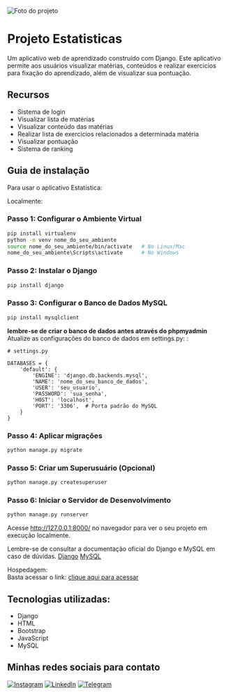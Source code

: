 ![Foto do projeto](https://github.com/lezzin/projeto_estatistica/assets/103830032/953f34ab-c6ce-46b4-9e5c-470e6e30fc04)

# Projeto Estatisticas

Um aplicativo web de aprendizado construído com Django. Este aplicativo permite aos usuários visualizar matérias, conteúdos e realizar exercicios para fixação do aprendizado, além de visualizar sua pontuação.

## Recursos

- Sistema de login
- Visualizar lista de matérias
- Visualizar conteúdo das matérias
- Realizar lista de exercicios relacionados a determinada matéria
- Visualizar pontuação
- Sistema de ranking

## Guia de instalação

Para usar o aplicativo Estatistica:

Localmente:<br>

### Passo 1: Configurar o Ambiente Virtual

```bash
pip install virtualenv
python -m venv nome_do_seu_ambiente
source nome_do_seu_ambiente/bin/activate   # No Linux/Mac
nome_do_seu_ambiente\Scripts\activate      # No Windows
```

### Passo 2: Instalar o Django

```bash
pip install django 
```

### Passo 3: Configurar o Banco de Dados MySQL

```bash
pip install mysqlclient
```

**lembre-se de criar o banco de dados antes através do phpmyadmin**
Atualize as configurações do banco de dados em settings.py: :

```
# settings.py

DATABASES = {
    'default': {
        'ENGINE': 'django.db.backends.mysql',
        'NAME': 'nome_do_seu_banco_de_dados',
        'USER': 'seu_usuario',
        'PASSWORD': 'sua_senha',
        'HOST': 'localhost',
        'PORT': '3306',  # Porta padrão do MySQL
    }
}
```

### Passo 4: Aplicar migrações

```bash
python manage.py migrate
```

### Passo 5: Criar um Superusuário (Opcional)

```bash
python manage.py createsuperuser
```

### Passo 6: Iniciar o Servidor de Desenvolvimento

```bash
python manage.py runserver
```

Acesse http://127.0.0.1:8000/ no navegador para ver o seu projeto em execução localmente.

Lembre-se de consultar a documentação oficial do Django e MySQL em caso de dúvidas.
[Django]([https://github.com/lezzin/projeto_estatistica/assets/103830032/953f34ab-c6ce-46b4-9e5c-470e6e30fc04](https://www.djangoproject.com/))
[MySQL]([https://github.com/lezzin/projeto_estatistica/assets/103830032/953f34ab-c6ce-46b4-9e5c-470e6e30fc04](https://www.mysql.com/))

Hospedagem:<br>
Basta acessar o link: [clique aqui para acessar](https://leandroadrian.pythonanywhere.com/)

## Tecnologias utilizadas:

* Django
* HTML
* Bootstrap
* JavaScript
* MySQL 

## Minhas redes sociais para contato

[![Instagram](https://img.shields.io/badge/Instagram-E4405F?style=for-the-badge&logo=instagram&logoColor=white)](https://www.instagram.com/leandroadrian_/)
[![LinkedIn](https://img.shields.io/badge/LinkedIn-0077B5?style=for-the-badge&logo=linkedin&logoColor=white)](https://www.linkedin.com/in/leandro-adrian)
[![Telegram](https://img.shields.io/badge/Telegram-2CA5E0?style=for-the-badge&logo=telegram&logoColor=white)](https://t.me/LeandroAdrian)
